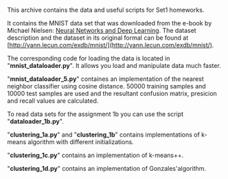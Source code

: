 This archive contains the data and useful scripts for Set1 homeworks.

It contains the MNIST data set that was downloaded from the e-book by Michael Nielsen: [Neural Networks and Deep Learning](http://neuralnetworksanddeeplearning.com/chap1.html). The dataset description and the dataset in its original formal can be found at [http://yann.lecun.com/exdb/mnist/](http://yann.lecun.com/exdb/mnist/).  

The corresponding code for loading the data is located in "**mnist_dataloader.py**".  It allows you load and manipulate data much faster.

"**mnist_dataloader_5.py**" containes an implementation of the nearest neighbor classifier using cosine distance. 50000 training samples and 10000 test samples are used and the resultant confusion matrix, presicion and recall values are calculated. 

To read data sets for the assignment 1b you can use the script "**dataloader_1b.py**".   

"**clustering_1a.py**" and "**clustering_1b**" contains implementations of k-means algorithm with different initializations.

"**clustering_1c.py**" contains an implementation of k-means++.

"**clustering_1d.py**" contains an implementation of Gonzales'algorithm.
